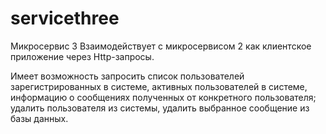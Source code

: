 # servicethree
Микросервис 3
Взаимодействует с микросервисом 2 как клиентское приложение через 
Http-запросы.

Имеет возможность запросить список пользователей зарегистрированных в 
системе, активных пользователей в системе, информацию о сообщениях 
полученных от конкретного пользователя; удалить пользователя из системы, 
удалить выбранное сообщение из базы данных.
